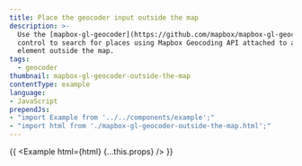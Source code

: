 ```yaml
---
title: Place the geocoder input outside the map
description: >-
  Use the [mapbox-gl-geocoder](https://github.com/mapbox/mapbox-gl-geocoder)
  control to search for places using Mapbox Geocoding API attached to an
  element outside the map.
tags:
  - geocoder
thumbnail: mapbox-gl-geocoder-outside-the-map
contentType: example
language:
- JavaScript
prependJs:
- "import Example from '../../components/example';"
- "import html from './mapbox-gl-geocoder-outside-the-map.html';"
---
```


{{ <Example html={html} {...this.props} /> }}
